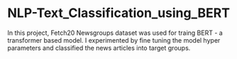 # NLP-Text_Classification_using_BERT

In this project, Fetch20 Newsgroups dataset was used for traing BERT - a transformer based model. I experimented by fine tuning the model hyper parameters and classified the news articles into target groups. 
